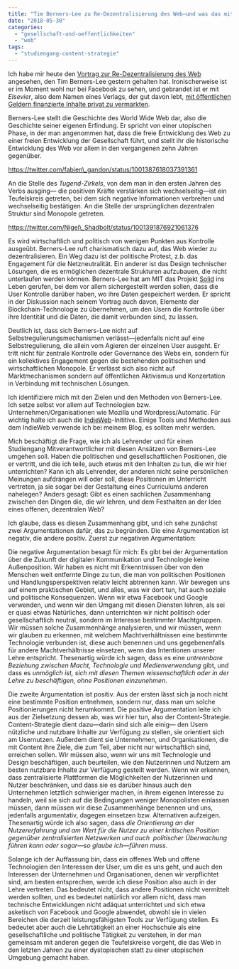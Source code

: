 ```yaml
---
title: "Tim Berners-Lee zu Re-Dezentralisierung des Web—und was das mit dem Studiengang Content-Strategie zu tun hat"
date: "2018-05-30"
categories: 
  - "gesellschaft-und-oeffentlichkeiten"
  - "web"
tags: 
  - "studiengang-content-strategie"
---
```


Ich habe mir heute den [Vortrag zur Re-Dezentralisierung des Web](https://www.facebook.com/ElsevierConnect/videos/1659026004193786/) angesehen, den Tim Berners-Lee gestern gehalten hat. Ironischerweise ist er im Moment wohl nur bei Facebook zu sehen, und gebrandet ist er mit _Elsevier_, also dem Namen eines Verlags, der gut davon lebt, [mit öffentlichen Geldern finanzierte Inhalte privat zu vermarkten](https://en.wikipedia.org/wiki/The_Cost_of_Knowledge).

Berners-Lee stellt die Geschichte des World Wide Web dar, also die Geschichte seiner eigenen Erfindung. Er spricht von einer utopischen Phase, in der man angenommen hat, dass die freie Entwicklung des Web zu einer freien Entwicklung der Gesellschaft führt, und stellt ihr die historische Entwicklung des Web vor allem in den vergangenen zehn Jahren gegenüber.

https://twitter.com/fabien\_gandon/status/1001387618037391361

An die Stelle des _Tugend-Zirkels_, von dem man in den ersten Jahren des Verbs ausging— die positiven Kräfte verstärken sich wechselseitig—ist ein Teufelskreis getreten, bei dem sich negative Informationen verbreiten und wechselseitig bestätigen. An die Stelle der ursprünglichen dezentralen Struktur sind Monopole getreten.

https://twitter.com/Nigel\_Shadbolt/status/1001391876921061376

Es wird wirtschaftlich und politisch von wenigen Punkten aus Kontrolle ausgeübt. Berners-Lee ruft charismatisch dazu auf, das Web wieder zu dezentralisieren. Ein Weg dazu ist der politische Protest, z.b. das Engagement für die Netzneutralität. Ein anderer ist das Design technischer Lösungen, die es ermöglichen dezentrale Strukturen aufzubauen, die nicht unterlaufen werden können. Berners-Lee hat am MIT das Projekt [Solid](https://solid.mit.edu/) ins Leben gerufen, bei dem vor allem sichergestellt werden sollen, dass die User Kontrolle darüber haben, wo ihre Daten gespeichert werden. Er spricht in der Diskussion nach seinem Vortrag auch davon, Elemente der Blockchain-Technologie zu übernehmen, um den Usern die Kontrolle über ihre Identität und die Daten, die damit verbunden sind, zu lassen.

Deutlich ist, dass sich Berners-Lee nicht auf Selbstregulierungsmechanismen verlässt—jedenfalls nicht auf eine Selbstregulierung, die allein vom Agieren der einzelnen User ausgeht. Er tritt nicht für zentrale Kontrolle oder Governance des Webs ein, sondern für ein kollektives Engagement gegen die bestehenden politischen und wirtschaftlichen Monopole. Er verlässt sich also nicht auf Marktmechanismen sondern auf öffentlichen Aktivismus und Konzertation in Verbindung mit technischen Lösungen.

Ich identifiziere mich mit den Zielen und den Methoden von Berners-Lee. Ich setze selbst vor allem auf Technologien bzw. Unternehmen/Organisationen wie Mozilla und Wordpress/Automatic. Für wichtig halte ich auch die [IndieWeb](https://indieweb.org/ "The IndieWeb is a people-focused alternative to the ")\-Inititive. Einige Tools und Methoden aus dem IndieWeb verwende ich bei meinem Blog, es sollten mehr werden.

Mich beschäftigt die Frage, wie ich als Lehrender und für einen Studiengang Mitverantwortlicher mit diesen Ansätzen von Berners-Lee umgehen soll. Haben die politischen und gesellschaftlichen Positionen, die er vertritt, und die ich teile, auch etwas mit den Inhalten zu tun, die wir hier unterrichten? Kann ich als Lehrender, der anderen nicht seine persönlichen Meinungen aufdrängen will oder soll, diese Positionen im Unterricht vertreten, ja sie sogar bei der Gestaltung eines Curriculums anderen nahelegen? Anders gesagt: Gibt es einen sachlichen Zusammenhang zwischen den Dingen die, die wir lehren, und dem Festhalten an der Idee eines offenen, dezentralen Web?

Ich glaube, dass es diesen Zusammenhang gibt, und ich sehe zunächst zwei Argumentationen dafür, das zu begründen. Die eine Argumentation ist negativ, die andere positiv. Zuerst zur negativen Argumentation:

Die negative Argumentation besagt für mich: Es gibt bei der Argumentation über die Zukunft der digitalen Kommunikation und Technologie keine Außenposition. Wir haben es nicht mit Erkenntnissen über von den Menschen weit entfernte Dinge zu tun, die man von politischen Positionen und Handlungsperspektiven relativ leicht abtrennen kann. Wir bewegen uns auf einem praktischen Gebiet, und alles, was wir dort tun, hat auch soziale und politische Konsequenzen. Wenn wir etwa Facebook und Google verwenden, und wenn wir den Umgang mit diesen Diensten lehren, als sei er quasi etwas Natürliches, dann unterrichten wir nicht politisch oder gesellschaftlich neutral, sondern im Interesse bestimmter Machtgruppen. Wir müssen solche Zusammenhänge analysieren, und wir müssen, wenn wir glauben zu erkennen, mit welchem Machtverhältnissen eine bestimmte Technologie verbunden ist, diese auch benennen und uns gegebenenfalls für andere Machtverhältnisse einsetzen, wenn das Intentionen unserer Lehre entspricht. Thesenartig würde ich sagen, dass es eine _untrennbare Beziehung zwischen Macht, Technologie und Medienverwendung_ gibt, und dass es _unmöglich ist, sich mit diesen Themen wissenschaftlich oder in der Lehre zu beschäftigen, ohne Positionen einzunehmen_.

Die zweite Argumentation ist positiv. Aus der ersten lässt sich ja noch nicht eine bestimmte Position entnehmen, sondern nur, dass man um solche Positionierungen nicht herumkommt. Die positive Argumentation leite ich aus der Zielsetzung dessen ab, was wir hier tun, also der Content-Strategie. Content-Strategie dient dazu—darin sind sich alle einig— den Usern nützliche und nutzbare Inhalte zur Verfügung zu stellen, sie orientiert sich am Usernutzen. Außerdem dient sie Unternehmen, und Organisationen, die mit Content ihre Ziele, die zum Teil, aber nicht nur wirtschaftlich sind, erreichen sollen. Wir müssen also, wenn wir uns mit Technologie und Design beschäftigen, auch beurteilen, wie den Nutzerinnen und Nutzern am besten nutzbare Inhalte zur Verfügung gestellt werden. Wenn wir erkennen, dass zentralisierte Plattformen die Möglichkeiten der Nutzerinnen und Nutzer beschränken, und dass sie es darüber hinaus auch den Unternehmen letztlich schwieriger machen, in ihrem eigenen Interesse zu handeln, weil sie sich auf die Bedingungen weniger Monopolisten einlassen müssen, dann müssen wir diese Zusammenhänge benennen und uns, jedenfalls argumentativ, dagegen einsetzen bzw. Alternativen aufzeigen. Thesenartig würde ich also sagen, dass _die Orientierung an der Nutzererfahrung und am Wert für die Nutzer zu einer kritischen Position gegenüber zentralisierten Netzwerken und auch  politischer Überwachung führen kann oder sogar—so glaube ich—führen muss_.

Solange ich der Auffassung bin, dass ein offenes Web und offene Technologien den Interessen der User, um die es uns geht, und auch den Interessen der Unternehmen und Organisationen, denen wir verpflichtet sind, am besten entsprechen, werde ich diese Position also auch in der Lehre vertreten. Das bedeutet nicht, dass andere Positionen nicht vermittelt werden sollten, und es bedeutet natürlich vor allem nicht, dass man technische Entwicklungen nicht adäquat unterrichtet und sich etwa asketisch von Facebook und Google abwendet, obwohl sie in vielen Bereichen die derzeit leistungsfähigsten Tools zur Verfügung stellen. Es bedeutet aber auch die Lehrtätigkeit an einer Hochschule als eine gesellschaftliche und politische Tätigkeit zu verstehen, in der man gemeinsam mit anderen gegen die Teufelskreise vorgeht, die das Web in den letzten Jahren zu einer dystopischen statt zu einer utopischen Umgebung gemacht haben.
